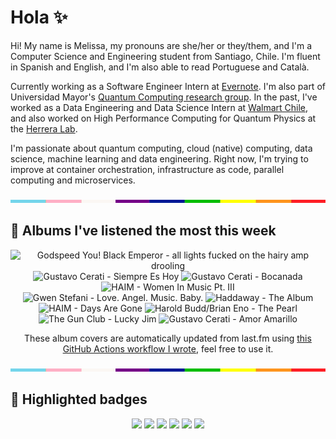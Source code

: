 # Hola ✨
Hi! My name is Melissa, my pronouns are she/her or they/them, and I'm a Computer Science and Engineering student from Santiago, Chile. I'm fluent in Spanish and English, and I'm also able to read Portuguese and Català.

Currently working as a Software Engineer Intern at [Evernote](https://evernote.com/). I'm also part of Universidad Mayor's [Quantum Computing research group](https://www.diariomayor.cl/ciencia-um/docentes-y-estudiantes-crean-el-primer-grupo-de-computacion-cuantica-u-mayor.html). In the past, I've worked as a Data Engineering and Data Science Intern at [Walmart Chile](https://github.com/walmartdigital/), and also worked on High Performance Computing for Quantum Physics at the [Herrera Lab](http://fherreralab.com/).

I'm passionate about quantum computing, cloud (native) computing, data science, machine learning and data engineering. Right now, I'm trying to improve at container orchestration, infrastructure as code, parallel computing and microservices.

<img src="hr.png" width="100%" height="5px">

## 🎵 Albums I've listened the most this week
<!-- lastfm -->
<p align="center"><img src="https://lastfm.freetls.fastly.net/i/u/64s/9e03af413acd5cfe3fa803a0fe3a9788.png" title="Godspeed You! Black Emperor - all lights fucked on the hairy amp drooling"> <img src="https://lastfm.freetls.fastly.net/i/u/64s/d45a81ba79d075f28e97c513f1eff2a1.png" title="Gustavo Cerati - Siempre Es Hoy"> <img src="https://lastfm.freetls.fastly.net/i/u/64s/b9e3f62f82e8961e034052b7dc0e8bf1.png" title="Gustavo Cerati - Bocanada"> <img src="https://lastfm.freetls.fastly.net/i/u/64s/294a519c3790db3b3a905978dcbcf213.png" title="HAIM - Women In Music Pt. III"> <img src="https://lastfm.freetls.fastly.net/i/u/64s/ba6e017b582df85272254274d21690b7.png" title="Gwen Stefani - Love. Angel. Music. Baby."> <img src="https://lastfm.freetls.fastly.net/i/u/64s/5c904f4ea5821435e3dcaef7b249769e.jpg" title="Haddaway - The Album"> <img src="https://lastfm.freetls.fastly.net/i/u/64s/433656941a78d5d94ef39ab8a7e65c5a.png" title="HAIM - Days Are Gone"> <img src="https://lastfm.freetls.fastly.net/i/u/64s/ef8acca9d5cb424ec244b21710825118.jpg" title="Harold Budd/Brian Eno - The Pearl"> <img src="https://lastfm.freetls.fastly.net/i/u/64s/e5176863de5a4f24b8330f89d089ef39.png" title="The Gun Club - Lucky Jim"> <img src="https://lastfm.freetls.fastly.net/i/u/64s/e2bb6976a7c16ca2dee811b4644b5f88.jpg" title="Gustavo Cerati - Amor Amarillo"> </p>

<p align="center">These album covers are automatically updated from last.fm using <a href="https://github.com/marketplace/actions/lastfm-to-markdown">this GitHub Actions workflow I wrote</a>, feel free to use it.</p>

<img src="hr.png" width="100%" height="5px">

## 🏅 Highlighted badges
<p align="center" style="vertical-align:middle;">
  <a href="https://www.credly.com/badges/c8caff74-4c34-4211-affe-8bd7692771c8"><img src="https://images.credly.com/size/100x100/images/cf9b772d-7cf9-4c11-9aa7-46ab006f0ce6/IBM_Quantum_Challenge_2021_Achievement_V2.png"></a>
  <a href="https://www.credly.com/badges/52a4021b-34e6-413d-a4bd-cc29d3a686f6"><img src="https://images.credly.com/size/100x100/images/28944969-813a-43b9-944f-7910111ce764/Professional_Certificate_-_Data_Science.png"></a>
  <a href="https://www.credly.com/badges/cfeca386-7b9d-487f-8e2b-b3cfa069c734"><img src="https://images.credly.com/size/100x100/images/ac4daa48-1924-4dc5-80cf-ede5a08bac51/Data_Science_Foundations_Specialization.png"></a>
  <a href="https://www.credly.com/badges/0372a945-8a67-4d57-9643-b46b8dbf2fa6"><img src="https://images.credly.com/size/100x100/images/4a5f4849-54ae-461f-97ad-cb9c9a04eb63/Adv_Data_Science_Specialization.png"></a>
  <a href="https://www.credly.com/badges/348acaad-19d1-4f5a-8a6f-145d80dca3dc"><img src="https://images.credly.com/size/100x100/images/1dee8dee-d779-462e-9fd4-df5119546349/Build_Smart_on_Kubernetes_World_Tour.png"></a>
  <a href="https://google.qwiklabs.com/public_profiles/9fac59c2-c0f1-4b5c-b207-47c9cd7d6072"><img src="https://cdn.qwiklabs.com/GHzcYBb00JYUF9Rgf3D9A4inwRHYnFtISMvcRlb%2FClU%3D" width="100px"></a>
</p>
